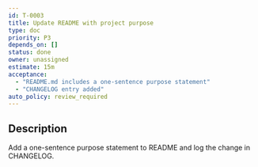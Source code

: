 ```yaml
---
id: T-0003
title: Update README with project purpose
type: doc
priority: P3
depends_on: []
status: done
owner: unassigned
estimate: 15m
acceptance:
  - "README.md includes a one-sentence purpose statement"
  - "CHANGELOG entry added"
auto_policy: review_required
---
```


## Description
Add a one-sentence purpose statement to README and log the change in CHANGELOG.
